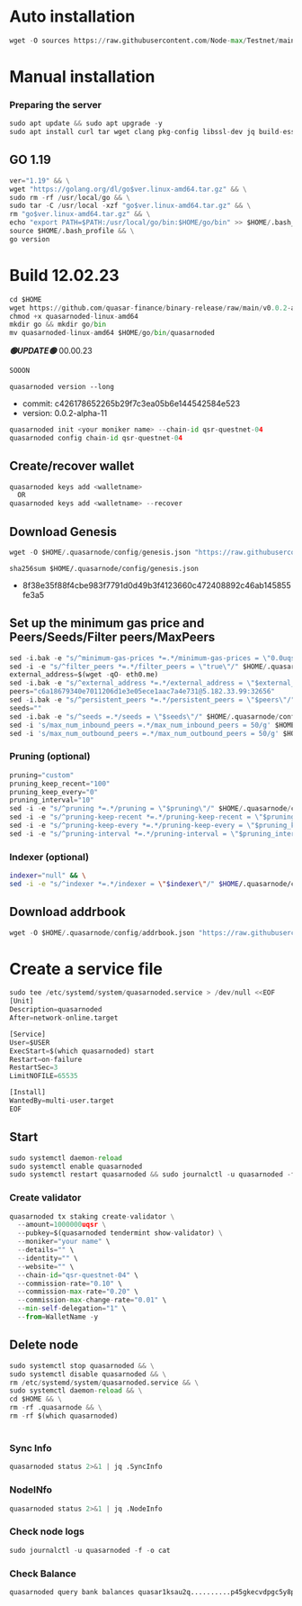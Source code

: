 # Auto installation
```python
wget -O sources https://raw.githubusercontent.com/Node-max/Testnet/main/Quasar/Node_installation_guide/auto_qussar && chmod +x sources && ./sources
```
# Manual installation

### Preparing the server
```python
sudo apt update && sudo apt upgrade -y
sudo apt install curl tar wget clang pkg-config libssl-dev jq build-essential bsdmainutils git make ncdu gcc git jq chrony liblz4-tool -y
```

## GO 1.19
```python
ver="1.19" && \
wget "https://golang.org/dl/go$ver.linux-amd64.tar.gz" && \
sudo rm -rf /usr/local/go && \
sudo tar -C /usr/local -xzf "go$ver.linux-amd64.tar.gz" && \
rm "go$ver.linux-amd64.tar.gz" && \
echo "export PATH=$PATH:/usr/local/go/bin:$HOME/go/bin" >> $HOME/.bash_profile && \
source $HOME/.bash_profile && \
go version
```

# Build 12.02.23
```python
cd $HOME
wget https://github.com/quasar-finance/binary-release/raw/main/v0.0.2-alpha-11/quasarnoded-linux-amd64
chmod +x quasarnoded-linux-amd64
mkdir go && mkdir go/bin
mv quasarnoded-linux-amd64 $HOME/go/bin/quasarnoded
```

*******🟢UPDATE🟢******* 00.00.23
```python
SOOON
```

`quasarnoded version --long`
- commit: c426178652265b29f7c3ea05b6e144542584e523
- version: 0.0.2-alpha-11

```python
quasarnoded init <your moniker name> --chain-id qsr-questnet-04
quasarnoded config chain-id qsr-questnet-04
```    

## Create/recover wallet
```python
quasarnoded keys add <walletname>
  OR
quasarnoded keys add <walletname> --recover
```

## Download Genesis
```python
wget -O $HOME/.quasarnode/config/genesis.json "https://raw.githubusercontent.com/Node-max/Testnet/main/Quasar/Node_installation_guide/genesis.json"
```
`sha256sum $HOME/.quasarnode/config/genesis.json`
+ 8f38e35f88f4cbe983f7791d0d49b3f4123660c472408892c46ab145855fe3a5

## Set up the minimum gas price and Peers/Seeds/Filter peers/MaxPeers
```python
sed -i.bak -e "s/^minimum-gas-prices *=.*/minimum-gas-prices = \"0.0uqsr\"/;" ~/.quasarnode/config/app.toml
sed -i -e "s/^filter_peers *=.*/filter_peers = \"true\"/" $HOME/.quasarnode/config/config.toml
external_address=$(wget -qO- eth0.me) 
sed -i.bak -e "s/^external_address *=.*/external_address = \"$external_address:26656\"/" $HOME/.quasarnode/config/config.toml
peers="c6a18679340e7011206d1e3e05ece1aac7a4e731@5.182.33.99:32656"
sed -i.bak -e "s/^persistent_peers *=.*/persistent_peers = \"$peers\"/" $HOME/.quasarnode/config/config.toml
seeds=""
sed -i.bak -e "s/^seeds =.*/seeds = \"$seeds\"/" $HOME/.quasarnode/config/config.toml
sed -i 's/max_num_inbound_peers =.*/max_num_inbound_peers = 50/g' $HOME/.quasarnode/config/config.toml
sed -i 's/max_num_outbound_peers =.*/max_num_outbound_peers = 50/g' $HOME/.quasarnode/config/config.toml

```
### Pruning (optional)
```python
pruning="custom"
pruning_keep_recent="100"
pruning_keep_every="0"
pruning_interval="10"
sed -i -e "s/^pruning *=.*/pruning = \"$pruning\"/" $HOME/.quasarnode/config/app.toml
sed -i -e "s/^pruning-keep-recent *=.*/pruning-keep-recent = \"$pruning_keep_recent\"/" $HOME/.quasarnode/config/app.toml
sed -i -e "s/^pruning-keep-every *=.*/pruning-keep-every = \"$pruning_keep_every\"/" $HOME/.quasarnode/config/app.toml
sed -i -e "s/^pruning-interval *=.*/pruning-interval = \"$pruning_interval\"/" $HOME/.quasarnode/config/app.toml
```
### Indexer (optional) 
```bash
indexer="null" && \
sed -i -e "s/^indexer *=.*/indexer = \"$indexer\"/" $HOME/.quasarnode/config/config.toml
```

## Download addrbook
```python
wget -O $HOME/.quasarnode/config/addrbook.json "https://raw.githubusercontent.com/Node-max/Testnet/main/Quasar/Node_installation_guide/addrbook.json"
```

# Create a service file
```python
sudo tee /etc/systemd/system/quasarnoded.service > /dev/null <<EOF
[Unit]
Description=quasarnoded
After=network-online.target

[Service]
User=$USER
ExecStart=$(which quasarnoded) start
Restart=on-failure
RestartSec=3
LimitNOFILE=65535

[Install]
WantedBy=multi-user.target
EOF
```

## Start
```python
sudo systemctl daemon-reload
sudo systemctl enable quasarnoded
sudo systemctl restart quasarnoded && sudo journalctl -u quasarnoded -f -o cat
```

### Create validator
```python
quasarnoded tx staking create-validator \
  --amount=1000000uqsr \
  --pubkey=$(quasarnoded tendermint show-validator) \
  --moniker="your name" \
  --details="" \
  --identity="" \
  --website="" \
  --chain-id="qsr-questnet-04" \
  --commission-rate="0.10" \
  --commission-max-rate="0.20" \
  --commission-max-change-rate="0.01" \
  --min-self-delegation="1" \
  --from=WalletName -y
```

## Delete node
```python
sudo systemctl stop quasarnoded && \
sudo systemctl disable quasarnoded && \
rm /etc/systemd/system/quasarnoded.service && \
sudo systemctl daemon-reload && \
cd $HOME && \
rm -rf .quasarnode && \
rm -rf $(which quasarnoded)
```
#
### Sync Info
```python
quasarnoded status 2>&1 | jq .SyncInfo
```
### NodeINfo
```python
quasarnoded status 2>&1 | jq .NodeInfo
```
### Check node logs
```python
sudo journalctl -u quasarnoded -f -o cat
```
### Check Balance
```python
quasarnoded query bank balances quasar1ksau2q..........p45gkecvdpgc5y8pxrmpc
```

